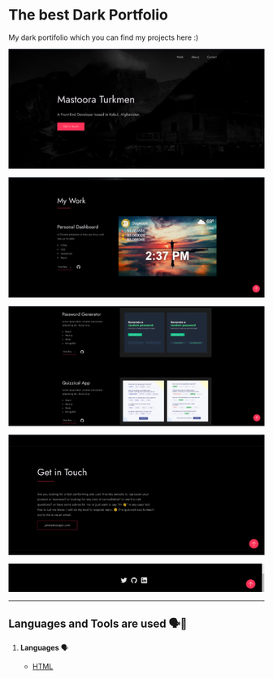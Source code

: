 # The best Dark Portfolio

My dark portifolio which you can find my projects here :)

![screenshot-1](./screenshots/image.png)

![screenshot-2](./screenshots/image-1.png)

![screenshot-3](./screenshots/image-2.png)

![screenshot-4](./screenshots/image-3.png)

![screenshot-5](./screenshots/image-4.png)

-------

## Languages and Tools are used 🗣️🔧

1. **Languages** 🗣️

    + [HTML](https://github.com/topics/html)
